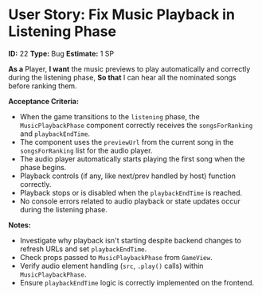 # User Story: Fix Music Playback in Listening Phase

**ID:** 22
**Type:** Bug
**Estimate:** 1 SP

**As a** Player,
**I want** the music previews to play automatically and correctly during the listening phase,
**So that** I can hear all the nominated songs before ranking them.

**Acceptance Criteria:**

*   When the game transitions to the `listening` phase, the `MusicPlaybackPhase` component correctly receives the `songsForRanking` and `playbackEndTime`.
*   The component uses the `previewUrl` from the current song in the `songsForRanking` list for the audio player.
*   The audio player automatically starts playing the first song when the phase begins.
*   Playback controls (if any, like next/prev handled by host) function correctly.
*   Playback stops or is disabled when the `playbackEndTime` is reached.
*   No console errors related to audio playback or state updates occur during the listening phase.

**Notes:**

*   Investigate why playback isn't starting despite backend changes to refresh URLs and set `playbackEndTime`.
*   Check props passed to `MusicPlaybackPhase` from `GameView`.
*   Verify audio element handling (`src`, `.play()` calls) within `MusicPlaybackPhase`.
*   Ensure `playbackEndTime` logic is correctly implemented on the frontend.